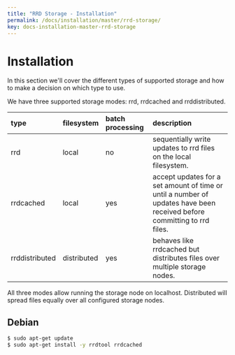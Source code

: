```yaml
---
title: "RRD Storage - Installation"
permalink: /docs/installation/master/rrd-storage/
key: docs-installation-master-rrd-storage
---
```


# Installation

In this section we'll cover the different types of supported storage and how to make a decision on which type to use.

We have three supported storage modes: rrd, rrdcached and rrddistributed.

| type | filesystem | batch processing | description |
| :--- | :--------- | :--------------- | :---------- |
| rrd | local | no | sequentially write updates to rrd files on the local filesystem. |
| rrdcached | local | yes | accept updates for a set amount of time or until a number of updates have been received before committing to rrd files. |
| rrddistributed | distributed | yes | behaves like rrdcached but distributes files over multiple storage nodes. |

All three modes allow running the storage node on localhost. Distributed will spread files equally over all configured storage nodes.

## Debian

```bash
$ sudo apt-get update
$ sudo apt-get install -y rrdtool rrdcached
```